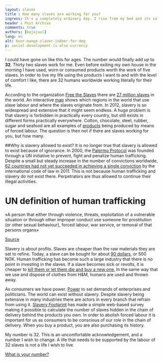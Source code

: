 ```yaml
---
layout: slaves
title : How many slaves are working for you?
ingress: It's a completely ordinary day. I rise from my bed and its soft, comfortable bedding—one slave. I take a shower and wash up with soap and shampoo—two slaves. I put on some lotion, do my makeup and put on some perfume—three slaves. It is cold outside. I dress up in clothes made from both wool and cotton—four slaves. I eat breakfast and have a cup of coffee—five slaves.  
header : Post Archive
comments: true
authors: [kajajuul]
lang: en
alt: hvor-mange-slaver-jobber-for-deg
p: social-development-is-also-currency
---
```


I could have gone on like this for ages. The number would finally add up to **32**. Thirty two slaves work for me.  Even before exiting my own house in the morning I have used, worn or consumed products worth the work of five slaves. In order to live my life using the products I want to and with the level of comfort I like, there are 32 humans worldwide working literally for their life.   

According to the organization [Free the Slaves](https://www.freetheslaves.net/SSLPage.aspx) there are [27 million slaves](https://www.freetheslaves.net/SSLPage.aspx?pid=348) in the world. An interactive [map](https://www.freetheslaves.net/SSLPage.aspx?pid=375) shows which regions in the world that use slave labour and where the slaves originate from. In 2012, slavery is so widespread and extensive that it might seem endless. A huge problem is that slavery is forbidden in practically every country, but still exists in different forms practically everywhere. Cotton, chocolate, steel, rubber, sugar and seafood are all examples of [products](http://www.dol.gov/ilab/programs/ocft/pdf/2009tvpra.pdf) being produced by means of forced labour. The question is then not if there are slaves working for you, but how many.

##Why is slavery allowed to exist? 
It is no longer true that slavery is allowed to exist because of ignorance. In 2000, the [Palermo Protocol](http://hvorhenderdet.nupi.no/Fakta/Palermo-protokollen-HHD06-08) was founded through a UN initiative to prevent, fight and penalize human trafficking. Despite a small but steady increase in the number of convictions worldwide, [62 countries had not yet succeeded in achieving a single conviction](http://iipdigital.usembassy.gov/st/english/texttrans/2011/06/20110627161432su0.9213787.html#axzz2Cx9b8GNf) by the international code of law in 2011. This is not because human trafficking and slavery do not exist there. Perpetrators are thus allowed to continue their illegal activities.

<div class="faktaboks">
<h1>UN definition of human trafficking</h1>
<p>«A person that either through violence, threats, exploitation of a vulnerable situation or through other improper conduct use someone for prostitution (or other sexual behaviour), forced labour, war service, or removal of that persons organs»</p>
<p><a href="http://hvorhenderdet.nupi.no/Fakta/Palermo-protokollen-HHD06-08">Source</a></p>
</div>

Slavery is about profits. Slaves are cheaper than the raw materials they are set to refine. Today, a slave can be bought for about [90 dollars](http://www.freetheslaves.net/Document.Doc?id=37), or 500 NOK. Human trafficking has become such a large industry that there is no point in investing in the slaves. If a slave becomes sick or revolts, it is cheaper to [kill them or let them die and buy a new one.](https://www.freetheslaves.net/SSLPage.aspx?pid=301) In the same way that we use and dispose of clothes from H&M, humans are used and thrown away.

As consumers we have power. [Power](http://slaveryfootprint.org/about/#getapp) to set demands of enterprises and politicians. The world can exist without slavery. Despite slavery being extensive in many industries there are actors in every branch that refrain from using it. [Slavery Footprint](http://slaveryfootprint.org/) has made a simple web-based survey making it possible to calculate the number of slaves hidden in the chain of delivery behind the products you own. In order to abolish forced labour it is important for us as consumers to be conscious of our role in the chain of delivery. When you buy a product, you are also purchasing its history.  

My number is 32. This is an uncomfortable acknowledgement, and a number I wish to change. A life that needs to be supported by the labour of 32 slaves is not a life I wish to live.


[What is your number?](http://slaveryfootprint.org/)

